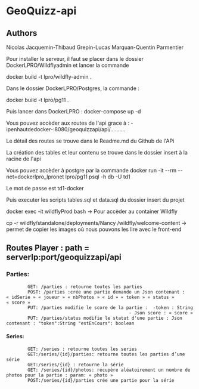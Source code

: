 # GeoQuizz-api

## Authors
Nicolas Jacquemin-Thibaud Grepin-Lucas Marquan-Quentin Parmentier

Pour installer le serveur, il faut se placer dans le dossier DockerLPRO/WIldflyadmin et lancer la commande 

docker build -t lpro/wildfly-admin .

Dans le dossier DockerLPRO/Postgres, la commande : 

docker build -t lpro/pg11 .

Puis lancer dans DockerLPRO : docker-compose up -d 

Vous pouvez accèder aux routes de l'api grace à : -ipenhautdedocker-:8080/geoquizzapi/api/..........

Le détail des routes se trouve dans le Readme.md du Github de l'APi 

La création des tables et leur contenu se trouve dans le dossier insert à la racine de l'api 

Vous pouvez accèder à postgre par la commande docker run -it --rm --net=dockerlpro_lpronet lpro/pg11 psql -h db -U td1

Le mot de passe est td1-docker 

Puis executer les scripts tables.sql et data.sql du dossier insert du projet

docker exec -it wildflyProd bash -> Pour accèder au container Wildfly 

cp -r wildfly/standalone/deployments/Nancy /wildfly/welcome-content -> permet de copier les images où nous pouvons les lire avec le front-end 


## Routes Player : path = serverIp:port/geoquizzapi/api
 ### Parties:
			GET: /parties : retourne toutes les parties
			POST: /parties :crée une partie demande un Json contenant : « idSerie » « joueur » « nbPhotos » « id » « token » « status » « score » 
			PUT: /parties modifie le score de la partie :  -token : String
										          - Json score : « score »
			PUT: /parties/status modifie le statut d'une partie : Json contenant : "token":String "estEnCours": boolean
#### Series: 
			GET: /series : retourne toutes les series
			GET:/series/{id}/parties: retourne toutes les parties d’une série 
			GET:/series/{id} : retourne la série
			GET: /series/{id}/photos: récupère aléatoirement un nombre de photos pour la partie : param: « photo »  
			POST:/series/{id}/parties crée une partie pour la série 
